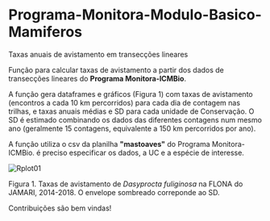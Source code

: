 # Programa-Monitora-Modulo-Basico-Mamiferos
Taxas anuais de avistamento em transecções lineares

Função para calcular taxas de avistamento a partir dos dados de transecções lineares do **Programa Monitora-ICMBio**.

A função gera dataframes e gráficos (Figura 1) com taxas de avistamento (encontros a cada 10 km percorridos) para cada dia de contagem nas trilhas, e taxas anuais médias e SD para cada unidade de Conservação. O SD é estimado combinando os dados das diferentes contagens num mesmo ano (geralmente 15 contagens, equivalente a 150 km percorridos por ano).

A função utiliza o csv da planilha **"mastoaves"** do Programa Monitora-ICMBio. é preciso especificar os dados, a UC e a espécie de interesse.


![Rplot01](https://user-images.githubusercontent.com/39089964/54637985-b974bb00-4a68-11e9-9dc5-a223556e5fda.jpeg)

Figura 1. Taxas de avistamento de *Dasyprocta fuliginosa* na FLONA do JAMARI, 2014-2018. O envelope sombreado correponde ao SD.

Contribuições são bem vindas!
